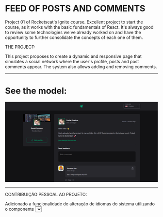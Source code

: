 # FEED OF POSTS AND COMMENTS

Project 01 of Rocketseat's Ignite course. Excellent project to start the course, as it works with the basic fundamentals of React.
It's always good to review some technologies we've already worked on and have the opportunity to further consolidate the concepts of each one of them.

THE PROJECT:

This project proposes to create a dynamic and responsive page that simulates a social network where the user's profile, posts and post comments appear.
The system also allows adding and removing comments.

------------

# See the model:

![alt text01](src/assets/readme-01.png)

------------

CONTRIBUIÇÃO PESSOAL AO PROJETO:

Adicionado a funcionalidade de alteração de idiomas do sistema utilizando o componente <Select> do Material UI.
Esta funcionalidade alterna todos os textos do sistema entre os idiomas Português do Brasil e o Inglês Americano.
